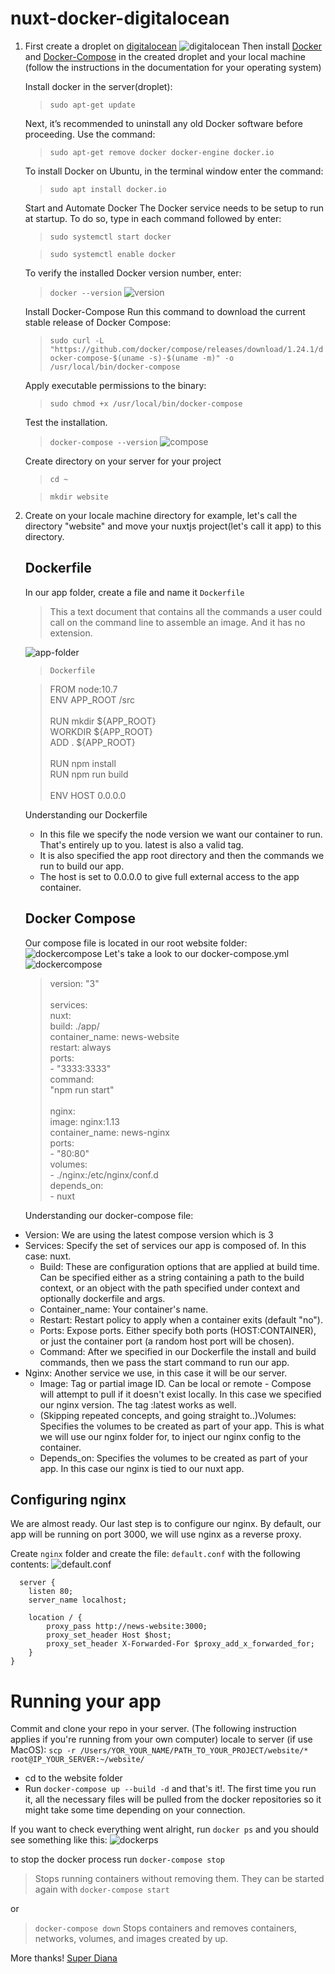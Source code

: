 # nuxt-docker-digitalocean

1. First create a droplet on  [digitalocean](digitalocean.com)
![digitalocean](readme-img/digitalocean.png)
Then install [Docker](https://docs.docker.com/install/#supported-platforms) and [Docker-Compose](https://docs.docker.com/compose/install/#install-compose) in the created droplet and your local machine (follow the instructions in the documentation for your operating system)

    Install docker in the server(droplet):
    >`sudo apt-get update`

    Next, it’s recommended to uninstall any old Docker software before proceeding.
    Use the command:
    >`sudo apt-get remove docker docker-engine docker.io`

    To install Docker on Ubuntu, in the terminal window enter the command:
    >`sudo apt install docker.io`

    Start and Automate Docker
    The Docker service needs to be setup to run at startup. To do so, type in each command followed by enter:
    >`sudo systemctl start docker`

    >`sudo systemctl enable docker`

    To verify the installed Docker version number, enter:
    >`docker --version`
    ![version](readme-img/docker-version.png)

    Install Docker-Compose
    Run this command to download the current stable release of Docker Compose:
    >`sudo curl -L "https://github.com/docker/compose/releases/download/1.24.1/docker-compose-$(uname -s)-$(uname -m)" -o /usr/local/bin/docker-compose`

    Apply executable permissions to the binary:

    >`sudo chmod +x /usr/local/bin/docker-compose`

    Test the installation.
    >`docker-compose --version`
    ![compose](readme-img/compose.png)

   Create directory on your server for your project 
   >`cd ~ `
   
   >`mkdir website`

1. Create on your locale machine directory for example, let's call    the directory "website" and move your nuxtjs project(let's call it app) to this directory. 
    ## Dockerfile
    In our app folder, create a file and name it `Dockerfile`
    >This a text document that contains all the commands a user could call on the command line to assemble an image. And it has no extension.

      ![app-folder](readme-img/app.png)
      >`Dockerfile`

      >FROM node:10.7\
    ENV APP_ROOT /src\
    \
    RUN mkdir ${APP_ROOT}\
    WORKDIR ${APP_ROOT}\
    ADD . ${APP_ROOT}\
    \
    RUN npm install\
    RUN npm run build\
    \
    ENV HOST 0.0.0.0

      Understanding our Dockerfile
      * In this file we specify the node version we want our container to run. That's entirely up to you. latest is also a valid tag.
    * It is also specified the app root directory and then the commands we run to build our app.
    * The host is set to 0.0.0.0 to give full external access to the app container.
    
    ## Docker Compose
    Our compose file is located in our root website folder:
    ![dockercompose](readme-img/dockercompose.png)
    Let's take a look to our docker-compose.yml
    ![dockercompose](readme-img/docker-composeyml.png)
    >version: "3"\
      \
      services:\
        nuxt:\
          build: ./app/\
          container_name: news-website\
          restart: always\
          ports:\
            - "3333:3333"\
          command:\
            "npm run start"\
          \
        nginx:\
          image: nginx:1.13\
          container_name: news-nginx\
          ports:\
            - "80:80"\
          volumes:\
            - ./nginx:/etc/nginx/conf.d\
          depends_on:\
            - nuxt
  
    Understanding our docker-compose file:
  * Version: We are using the latest compose version which is 3
  * Services: Specify the set of services our app is composed of. In this case: nuxt.
    * Build: These are configuration options that are applied at build time. Can be specified either as a string containing a path to the build context, or an object with the path specified under context and optionally dockerfile and args.
    * Container_name: Your container's name.
    * Restart: Restart policy to apply when a container exits (default "no").
    * Ports: Expose ports. Either specify both ports (HOST:CONTAINER), or just the container port (a random host port will be chosen).
    * Command: After we specified in our Dockerfile the install and build commands, then we pass the start command to run our app.
  * Nginx: Another service we use, in this case it will be our server.
    * Image: Tag or partial image ID. Can be local or remote - Compose will attempt to pull if it doesn't exist locally. In this case we specified our nginx version. The tag :latest works as well.
    * (Skipping repeated concepts, and going straight to..)Volumes: Specifies the volumes to be created as part of your app. This is what we will use our nginx folder for, to inject our nginx config to the container.
    * Depends_on: Specifies the volumes to be created as part of your app. In this case our nginx is tied to our nuxt app.

  ## Configuring nginx
  We are almost ready. Our last step is to configure our nginx. By default, our app will be running on port 3000, we will use nginx as a reverse proxy.
  
  Create `nginx` folder and create the file: `default.conf` with the following contents:
  ![default.conf](readme-img/default-conf.png)

      server {
        listen 80;
        server_name localhost;

        location / {
            proxy_pass http://news-website:3000;
            proxy_set_header Host $host;
            proxy_set_header X-Forwarded-For $proxy_add_x_forwarded_for;
        }
    }

# Running your app
Commit and clone your repo in your server. (The following instruction applies if you're running from your own computer)
locale to server (if use MacOS): `scp -r /Users/YOR_YOUR_NAME/PATH_TO_YOUR_PROJECT/website/* root@IP_YOUR_SERVER:~/website/`
* cd to the website folder
* Run `docker-compose up --build -d` and that's it!. The first time you run it, all the necessary files will be pulled from the docker repositories so it might take some time depending on your connection.

If you want to check everything went alright, run `docker ps` and you should see something like this:
![dockerps](readme-img/dockerps.png)

to stop the docker process run `docker-compose stop` 
>Stops running containers without removing them. They can be started again with `docker-compose start`

or
>`docker-compose down` Stops containers and removes containers, networks, volumes, and images created by up.

More thanks! [Super Diana](https://github.com/alphacentauri82')
